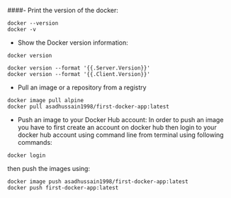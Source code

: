 ####- Print the version of the docker:
```
docker --version
docker -v
```
- Show the Docker version information:
```
docker version

docker version --format '{{.Server.Version}}'
docker version --format '{{.Client.Version}}'
```
- Pull an image or a repository from a registry
```
docker image pull alpine
docker pull asadhussain1998/first-docker-app:latest
```
- Push an image to your Docker Hub account:
In order to push an image you have to first create an account on docker hub then login to your docker hub account using command line from terminal using following commands:
```
docker login
```
then push the images using:
```
docker image push asadhussain1998/first-docker-app:latest
docker push first-docker-app:latest
```
